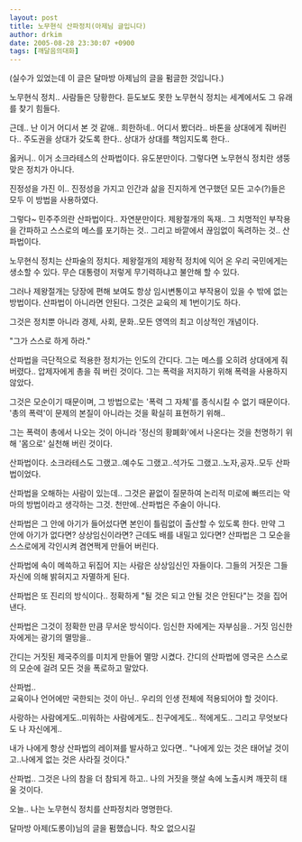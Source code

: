 ```yaml
---
layout: post
title: 노무현식 산파정치(아제님 글입니다)
author: drkim
date: 2005-08-28 23:30:07 +0900
tags: [깨달음의대화]
---
```

(실수가 있었는데 이 글은 달마방 아제님의 글을 펌글한 것입니다.) 



노무현식 정치.. 사람들은 당황한다. 듣도보도 못한 노무현식 정치는 세계에서도 그 유래를 찾기 힘들다.   
  
근데.. 난 이거 어디서 본 것 같애.. 희한하네.. 어디서 봤더라.. 바톤을 상대에게 줘버린다.. 주도권을 상대가 갖도록 한다.. 상대가 상대를 책임지도록 한다..   
  
옳커니.. 이거 소크라테스의 산파법이다. 유도분만이다. 그렇다면 노무현식 정치란 생뚱맞은 정치가 아니다.   
  
진정성을 가진 이.. 진정성을 가지고 인간과 삶을 진지하게 연구했던 모든 고수(?)들은 모두 이 방법을 사용하였다.   
  
그렇다~ 민주주의란 산파법이다.. 자연분만이다. 제왕절개의 독재.. 그 치명적인 부작용을 간파하고 스스로의 메스를 포기하는 것.. 그리고 바깥에서 끊임없이 독려하는 것.. 산파법이다.   
  
노무현식 정치는 산파술의 정치다. 제왕절개의 제왕적 정치에 익어 온 우리 국민에게는 생소할 수 있다. 무슨 대통령이 저렇게 무기력하냐고 불안해 할 수 있다.   
  
그러나 제왕절개는 당장에 편해 보여도 항상 임시변통이고 부작용이 있을 수 밖에 없는 방법이다. 산파법이 아니라면 안된다. 그것은 교육의 제 1번이기도 하다.   
  
그것은 정치뿐 아니라 경제, 사회, 문화..모든 영역의 최고 이상적인 개념이다.   
  
"그가 스스로 하게 하라."   
  
산파법을 극단적으로 적용한 정치가는 인도의 간디다. 그는 메스를 오히려 상대에게 줘 버렸다.. 압제자에게 총을 줘 버린 것이다. 그는 폭력을 저지하기 위해 폭력을 사용하지 않았다.   
  
그것은 모순이기 때문이며, 그 방법으로는 '폭력 그 자체'를 종식시킬 수 없기 때문이다. '총의 폭력'이 문제의 본질이 아니라는 것을 확실히 표현하기 위해..   
  
그는 폭력이 총에서 나오는 것이 아니라 '정신의 황폐화'에서 나온다는 것을 천명하기 위해 '몸으로' 실천해 버린 것이다.   
  
산파법이다. 소크라테스도 그랬고..예수도 그랬고..석가도 그랬고..노자,공자..모두 산파법이었다.   
  
산파법을 오해하는 사람이 있는데.. 그것은 끝없이 질문하여 논리적 미로에 빠뜨리는 악마의 방법이라고 생각하는 그것. 천만에..산파법은 주술이 아니다.   
  
산파법은 그 안에 아기가 들어섰다면 본인이 틀림없이 출산할 수 있도록 한다. 만약 그 안에 아기가 없다면? 상상임신이라면? 근데도 배를 내밀고 있다면? 산파법은 그 모순을 스스로에게 각인시켜 겸연쩍게 만들어 버린다.  
  
산파법에 속이 메쓱하고 뒤집어 지는 사람은 상상임신인 자들이다. 그들의 거짓은 그들 자신에 의해 밝혀지고 자멸하게 된다.   
  
산파법은 또 진리의 방식이다.. 정확하게 "될 것은 되고 안될 것은 안된다"는 것을 집어 낸다.   
  
산파법은 그것이 정확한 만큼 무서운 방식이다. 임신한 자에게는 자부심을.. 거짓 임신한 자에게는 광기의 멸망을..  
  
간디는 거짓된 제국주의를 미치게 만들어 멸망 시켰다. 간디의 산파법에 영국은 스스로의 모순에 걸려 모든 것을 폭로하고 말았다.   
  
산파법..   
교육이나 언어에만 국한되는 것이 아닌.. 우리의 인생 전체에 적용되어야 할 것이다.   
  
사랑하는 사람에게도..미워하는 사람에게도.. 친구에게도.. 적에게도.. 그리고 무엇보다도 나 자신에게..   
  
내가 나에게 항상 산파법의 레이져를 발사하고 있다면.. "나에게 있는 것은 태어날 것이고..나에게 없는 것은 사라질 것이다."   
  
산파법.. 그것은 나의 참을 더 참되게 하고.. 나의 거짓을 햇살 속에 노출시켜 깨끗히 태울 것이다.   
  
오늘.. 나는 노무현식 정치를 산파정치라 명명한다. 

달마방 아제(도롱이)님의 글을 펌했습니다. 착오 없으시길